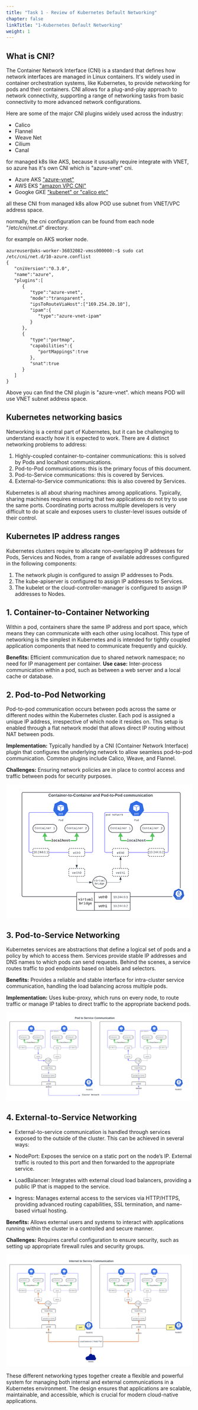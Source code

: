 ```yaml
---
title: "Task 1 - Review of Kubernetes Default Networking"
chapter: false
linkTitle: "1-Kubernetes Default Networking"
weight: 1
---
```


## What is CNI?

The Container Network Interface (CNI) is a standard that defines how network interfaces are managed in Linux containers. It's widely used in container orchestration systems, like Kubernetes, to provide networking for pods and their containers. CNI allows for a plug-and-play approach to network connectivity, supporting a range of networking tasks from basic connectivity to more advanced network configurations.

Here are some of the major CNI plugins widely used across the industry:

- Calico
- Flannel
- Weave Net
- Cilium
- Canal

for managed k8s like AKS, because it ususally require integrate with VNET, so azure has it's own CNI which is "azure-vnet" cni.

- Azure AKS ["azure-vnet"](https://github.com/Azure/azure-container-networking/blob/master/docs/cni.md)
- AWS EKS  ["amazon VPC CNI"](https://github.com/aws/amazon-vpc-cni-k8s)
- Googke GKE ["kubenet" or "calico etc"](https://cloud.google.com/kubernetes-engine/docs/concepts/network-overview)

all these CNI from managed k8s allow POD use subnet from VNET/VPC address space. 

normally, the cni configuration can be found from each node  "/etc/cni/net.d" directory. 

for example on AKS worker node.

```
azureuser@aks-worker-36032082-vmss000000:~$ sudo cat /etc/cni/net.d/10-azure.conflist 
{
   "cniVersion":"0.3.0",
   "name":"azure",
   "plugins":[
      {
         "type":"azure-vnet",
         "mode":"transparent",
         "ipsToRouteViaHost":["169.254.20.10"],
         "ipam":{
            "type":"azure-vnet-ipam"
         }
      },
      {
         "type":"portmap",
         "capabilities":{
            "portMappings":true
         },
         "snat":true
      }
   ]
}
```
Above you can find the CNI plugin is "azure-vnet". which means POD will use VNET subnet address space. 

## Kubernetes networking basics

Networking is a central part of Kubernetes, but it can be challenging to understand exactly how it is expected to work. There are 4 distinct networking problems to address: 

1. Highly-coupled container-to-container communications: this is solved by Pods and localhost communications.
2. Pod-to-Pod communications: this is the primary focus of this document.
3. Pod-to-Service communications: this is covered by Services.
4. External-to-Service communications: this is also covered by Services.


Kubernetes is all about sharing machines among applications. Typically, sharing machines requires ensuring that two applications do not try to use the same ports. Coordinating ports across multiple developers is very difficult to do at scale and exposes users to cluster-level issues outside of their control.

## Kubernetes IP address ranges

Kubernetes clusters require to allocate non-overlapping IP addresses for Pods, Services and Nodes, from a range of available addresses configured in the following components:

1. The network plugin is configured to assign IP addresses to Pods.
2. The kube-apiserver is configured to assign IP addresses to Services.
3. The kubelet or the cloud-controller-manager is configured to assign IP addresses to Nodes.


## 1. Container-to-Container Networking

Within a pod, containers share the same IP address and port space, which means they can communicate with each other using localhost. This type of networking is the simplest in Kubernetes and is intended for tightly coupled application components that need to communicate frequently and quickly.

**Benefits:** Efficient communication due to shared network namespace; no need for IP management per container.
**Use case:** Inter-process communication within a pod, such as between a web server and a local cache or database.

## 2. Pod-to-Pod Networking

Pod-to-pod communication occurs between pods across the same or different nodes within the Kubernetes cluster. Each pod is assigned a unique IP address, irrespective of which node it resides on. This setup is enabled through a flat network model that allows direct IP routing without NAT between pods.

**Implementation:** Typically handled by a CNI (Container Network Interface) plugin that configures the underlying network to allow seamless pod-to-pod communication. Common plugins include Calico, Weave, and Flannel.

**Challenges:** Ensuring network policies are in place to control access and traffic between pods for security purposes.

![imagepod](../images/pdtopd.png)


## 3. Pod-to-Service Networking

Kubernetes services are abstractions that define a logical set of pods and a policy by which to access them. Services provide stable IP addresses and DNS names to which pods can send requests. Behind the scenes, a service routes traffic to pod endpoints based on labels and selectors.

**Benefits:** Provides a reliable and stable interface for intra-cluster service communication, handling the load balancing across multiple pods.

**Implementation:** Uses kube-proxy, which runs on every node, to route traffic or manage IP tables to direct traffic to the appropriate backend pods.

![imagesvc](../images/pdtosvc.png)

## 4. External-to-Service Networking

- External-to-service communication is handled through services exposed to the outside of the cluster. This can be achieved in several ways:

- NodePort: Exposes the service on a static port on the node’s IP. External traffic is routed to this port and then forwarded to the appropriate service.

- LoadBalancer: Integrates with external cloud load balancers, providing a public IP that is mapped to the service.

- Ingress: Manages external access to the services via HTTP/HTTPS, providing advanced routing capabilities, SSL termination, and name-based virtual hosting.

**Benefits:** Allows external users and systems to interact with applications running within the cluster in a controlled and secure manner.

**Challenges:** Requires careful configuration to ensure security, such as setting up appropriate firewall rules and security groups.

![imageinternet](../images/internettosvc.png)

These different networking types together create a flexible and powerful system for managing both internal and external communications in a Kubernetes environment. The design ensures that applications are scalable, maintainable, and accessible, which is crucial for modern cloud-native applications.


